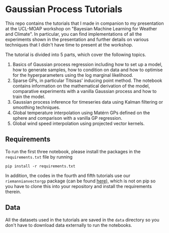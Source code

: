 # Gaussian Process Tutorials

This repo contains the tutorials that I made in companion to my presentation at the UCL-MOAP workshop on "Bayesian Machine Learning for Weather and Climate". In particular, you can find implementations of all the experiments shown in the presentation and further details on various techniques that I didn't have time to present at the workshop.

The tutorial is divided into 5 parts, which cover the following topics.
1. Basics of Gaussian process regression including how to set up a model, how to generate samples, how to condition on data and how to optimise for the hyperparameters using the log marginal likelihood.
2. Sparse GPs, in particular Titsisas' inducing point method. The notebook contains information on the mathematical derivation of the model, comparative experiments with a vanilla Gaussian process and how to train the model.
3. Gaussian process inference for timeseries data using Kalman filtering or smoothing techniques.
4. Global temperature interpolation using Matérn GPs defined on the sphere and comparison with a vanilla GP regression.
5. Global wind speed interpolation using projected vector kernels.

## Requirements
To run the first three notebook, please install the packages in the `requirements.txt` file by running
```
pip install -r requirements.txt
```
In addition, the codes in the fourth and fifth tutorials use our `riemannianvectorgp` package (can be found [here](https://github.com/MJHutchinson/ExtrinsicGaugeIndependentVectorGPs/tree/main/riemannianvectorgp)), which is not on pip so you have to clone this into your repository and install the requirements therein.

## Data
All the datasets used in the tutorials are saved in the `data` directory so you don't have to download data externally to run the notebooks.
